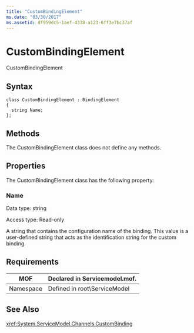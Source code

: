 ```yaml
---
title: "CustomBindingElement"
ms.date: "03/30/2017"
ms.assetid: df959dc5-1aef-4338-a123-6ff3e7bc37af
---
```

# CustomBindingElement
CustomBindingElement  

## Syntax  

```  
class CustomBindingElement : BindingElement  
{  
  string Name;  
};  
```  

## Methods  
 The CustomBindingElement class does not define any methods.  

## Properties  
 The CustomBindingElement class has the following property:  

### Name  
 Data type: string  

 Access type: Read-only  

 A string that contains the configuration name of the binding. This value is a user-defined string that acts as the identification string for the custom binding.  

## Requirements  


|MOF|Declared in Servicemodel.mof.|  
|---------|-----------------------------------|  
|Namespace|Defined in root\ServiceModel|  

## See Also  
 <xref:System.ServiceModel.Channels.CustomBinding>
